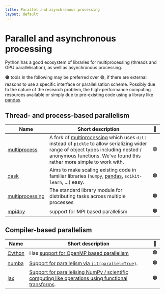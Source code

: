 ```yaml
---
title: Parallel and asynchronous processing
layout: default
---
```


# Parallel and asynchronous processing

Python has a good ecosystem of libraries for multiprocessing (threads and GPU
parallelisation), as well as asynchronous processing.

🟠 tools in the following may be preferred over 🟢, if there are external
reasons to use a specific interface or parallelisation scheme. Possibly due to
the nature of the research problem, the high-performance computing resources
available or simply due to pre-existing code using a library like [pandas].

## Thread- and process-based parallelism

| Name              | Short description                                                                                                                                                                                            | 🚦  |
| ----------------- | ------------------------------------------------------------------------------------------------------------------------------------------------------------------------------------------------------------ | :-: |
| [multiprocess]    | A fork of [multiprocessing] which uses `dill` instead of `pickle` to allow serializing wider range of object types including nested / anonymous functions. We've found this rather more simple to work with. | 🟢  |
| [dask]            | Aims to make scaling existing code in familiar libraries (`numpy`, [pandas], `scikit-learn`, ...) easy.                                                                                                      | 🟠  |
| [multiprocessing] | The standard library module for distributing tasks across multiple processes                                                                                                                                 | 🟠  |
| [mpi4py]          | support for MPI based parallelism                                                                                                                                                                            | 🟠  |

## Compiler-based parallelism

| Name     | Short description                                                                                                                                                       | 🚦  |
| -------- | ----------------------------------------------------------------------------------------------------------------------------------------------------------------------- | :-: |
| [Cython] | Has [support for OpenMP based parallelism](https://cython.readthedocs.io/en/latest/src/userguide/parallelism.html)                                                      | 🟠  |
| [numba]  | [Support for parallelism via `jit(parallel=True)`](https://numba.pydata.org/numba-doc/latest/user/parallel.html).                                                       | 🟠  |
| [jax]    | [Support for parallelising NumPy / scientific computing like operations using functional transforms](https://jax.readthedocs.io/en/latest/jax-101/06-parallelism.html). | 🟠  |

<!-- URLs for more a readable table and text above 👆 -->

[multiprocess]: https://multiprocess.readthedocs.io/en/latest/
[multiprocessing]: https://docs.python.org/3/library/multiprocessing.html
[Cython]: https://cython.readthedocs.io/
[mpi4py]: https://mpi4py.readthedocs.io/
[pandas]: https://pandas.pydata.org/
[dask]: https://docs.dask.org/
[numba]: https://numba.pydata.org/
[jax]: https://jax.readthedocs.io/
